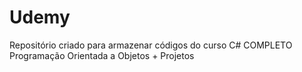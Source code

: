 # Udemy
Repositório criado para armazenar códigos do curso C# COMPLETO Programação Orientada a Objetos + Projetos
